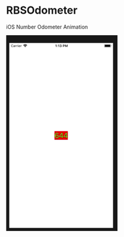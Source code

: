 # RBSOdometer
iOS Number Odometer Animation

<img src="https://github.com/RbBtSn0w/RBSOdometer/blob/master/RBSOdometerDemo.gif" width="300">
